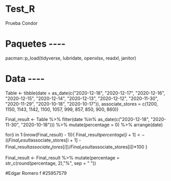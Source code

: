 # Test_R
Prueba Condor
# Paquetes ----
pacman::p_load(tidyverse, lubridate, openxlsx, readxl, janitor)
# Data ----
Table <- tibble(date = as_date(c("2020-12-18", "2020-12-17", "2020-12-16", "2020-12-15",
                           "2020-12-14", "2020-12-13", "2020-12-12", "2020-11-30", 
                           "2020-11-29", "2020-10-18", "2020-10-17")),
                  associate_stores = c(1200, 1150, 1143, 1142, 1100, 1057, 999, 857,
                                       850, 900, 860))


Final_result <- Table %>% filter(date %in% as_date(c("2020-12-18", "2020-11-30", "2020-10-18"))) %>% 
  mutate(percentage = 0) %>% arrange(date)


 for(i in 1:(nrow(Final_result) - 1)){
   Final_result$percentage[i + 1] <- ((Final_result$associate_stores[i + 1] - Final_result$associate_stores[i])/Final_result$associate_stores[i])*100
 }


Final_result <- Final_result %>% mutate(percentage = str_c(round(percentage, 2),"%", sep = " "))

#Edgar Romero f
#25957579
